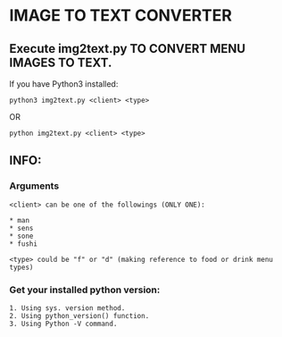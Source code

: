# IMAGE TO TEXT CONVERTER
## Execute img2text.py TO CONVERT MENU IMAGES TO TEXT.

If you have Python3 installed:

    python3 img2text.py <client> <type>

OR

    python img2text.py <client> <type>

## INFO:

### Arguments

    <client> can be one of the followings (ONLY ONE):

    * man 
    * sens 
    * sone
    * fushi

    <type> could be "f" or "d" (making reference to food or drink menu types)


### Get your installed python version:

    1. Using sys. version method.
    2. Using python_version() function.
    3. Using Python -V command.